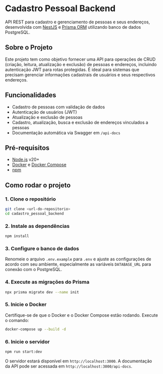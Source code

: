 # Cadastro Pessoal Backend

API REST para cadastro e gerenciamento de pessoas e seus endereços, desenvolvida
com [NestJS](https://nestjs.com/) e [Prisma ORM](https://www.prisma.io/)
utilizando banco de dados PostgreSQL.

## Sobre o Projeto

Este projeto tem como objetivo fornecer uma API para operações de CRUD (criação,
leitura, atualização e exclusão) de pessoas e endereços, incluindo autenticação
JWT para rotas protegidas. É ideal para sistemas que precisam gerenciar
informações cadastrais de usuários e seus respectivos endereços.

## Funcionalidades

- Cadastro de pessoas com validação de dados
- Autenticação de usuários (JWT)
- Atualização e exclusão de pessoas
- Cadastro, atualização, busca e exclusão de endereços vinculados a pessoas
- Documentação automática via Swagger em `/api-docs`

## Pré-requisitos

- [Node.js](https://nodejs.org/) v20+
- [Docker](https://www.docker.com/) e
  [Docker Compose](https://docs.docker.com/compose/)
- [npm](https://www.npmjs.com/)

## Como rodar o projeto

### 1. Clone o repositório

```sh
git clone <url-do-repositorio>
cd cadastro_pessoal_backend
```

### 2. Instale as dependências

```sh
npm install
```

### 3. Configure o banco de dados

Renomeie o arquivo `.env.example` para `.env` e ajuste as configurações de
acordo com seu ambiente, especialmente as variáveis `DATABASE_URL` para conexão
com o PostgreSQL.

### 4. Execute as migrações do Prisma

```sh
npx prisma migrate dev --name init
```

### 5. Inicie o Docker

Certifique-se de que o Docker e o Docker Compose estão rodando. Execute o
comando:

```sh
docker-compose up --build -d
```

### 6. Inicie o servidor

```sh
npm run start:dev
```

O servidor estará disponível em `http://localhost:3000`. A documentação da API
pode ser acessada em `http://localhost:3000/api-docs`.
